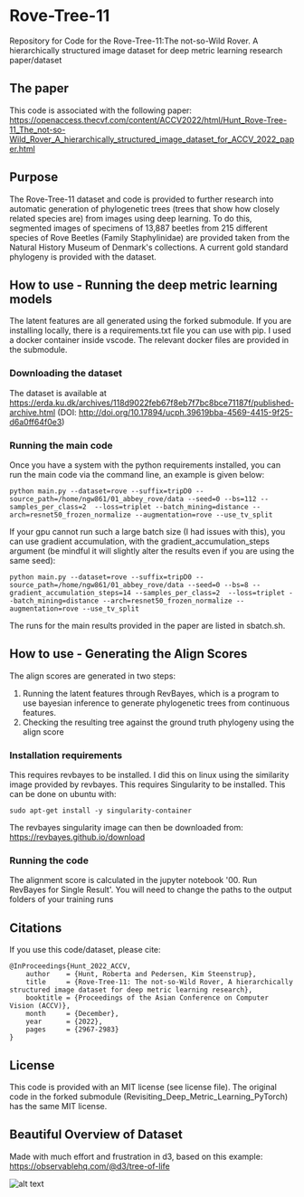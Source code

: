 # Rove-Tree-11
Repository for Code for the Rove-Tree-11:The not-so-Wild Rover. A hierarchically structured image dataset for deep metric learning research paper/dataset

## The paper
This code is associated with the following paper:
https://openaccess.thecvf.com/content/ACCV2022/html/Hunt_Rove-Tree-11_The_not-so-Wild_Rover_A_hierarchically_structured_image_dataset_for_ACCV_2022_paper.html

## Purpose
The Rove-Tree-11 dataset and code is provided to further research into automatic generation of phylogenetic trees (trees that show how closely related species are) from images using deep learning. To do this, segmented images of specimens of 13,887 beetles from 215 different species of Rove Beetles (Family Staphylinidae) are provided taken from the Natural History Museum of Denmark's collections. A current gold standard phylogeny is provided with the dataset.

## How to use - Running the deep metric learning models
The latent features are all generated using the forked submodule. If you are installing locally, there is a requirements.txt file you can use with pip. I used a docker container inside vscode. The relevant docker files are provided in the submodule. 

### Downloading the dataset

The dataset is available at https://erda.ku.dk/archives/118d9022feb67f8eb7f7bc8bce71187f/published-archive.html (DOI: http://doi.org/10.17894/ucph.39619bba-4569-4415-9f25-d6a0ff64f0e3)

### Running the main code
Once you have a system with the python requirements installed, you can run the main code via the command line, an example is given below:
```
python main.py --dataset=rove --suffix=tripD0 --source_path=/home/ngw861/01_abbey_rove/data --seed=0 --bs=112 --samples_per_class=2  --loss=triplet --batch_mining=distance --arch=resnet50_frozen_normalize --augmentation=rove --use_tv_split
```

If your gpu cannot run such a large batch size (I had issues with this), you can use gradient accumulation, with the gradient_accumulation_steps argument (be mindful it will slightly alter the results even if you are using the same seed):
```
python main.py --dataset=rove --suffix=tripD0 --source_path=/home/ngw861/01_abbey_rove/data --seed=0 --bs=8 --gradient_accumulation_steps=14 --samples_per_class=2  --loss=triplet --batch_mining=distance --arch=resnet50_frozen_normalize --augmentation=rove --use_tv_split
```
The runs for the main results provided in the paper are listed in sbatch.sh.


## How to use - Generating the Align Scores
The align scores are generated in two steps:
1. Running the latent features through RevBayes, which is a program to use bayesian inference to generate phylogenetic trees from continuous features.
2. Checking the resulting tree against the ground truth phylogeny using the align score


### Installation requirements
This requires revbayes to be installed. I did this on linux using the similarity image provided by revbayes. This requires Singularity to be installed. This can be done on ubuntu with:
```
sudo apt-get install -y singularity-container
```

The revbayes singularity image can then be downloaded from: https://revbayes.github.io/download

### Running the code
The alignment score is calculated in the jupyter notebook '00. Run RevBayes for Single Result'. You will need to change the paths to the output folders of your training runs

## Citations
If you use this code/dataset, please cite:
```
@InProceedings{Hunt_2022_ACCV,
    author    = {Hunt, Roberta and Pedersen, Kim Steenstrup},
    title     = {Rove-Tree-11: The not-so-Wild Rover, A hierarchically structured image dataset for deep metric learning research},
    booktitle = {Proceedings of the Asian Conference on Computer Vision (ACCV)},
    month     = {December},
    year      = {2022},
    pages     = {2967-2983}
}
```

## License
This code is provided with an MIT license (see license file). The original code in the forked submodule (Revisiting_Deep_Metric_Learning_PyTorch) has the same MIT license. 

## Beautiful Overview of Dataset
Made with much effort and frustration in d3, based on this example: https://observablehq.com/@d3/tree-of-life

![alt text](https://github.com/robertahunt/Rove-Tree-11/blob/main/images/chart_white.png?raw=true)
